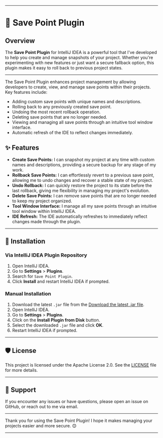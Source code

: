 
---

# 🛑 Save Point Plugin

## Overview

The **Save Point Plugin** for IntelliJ IDEA is a powerful tool that I've developed to help you create and manage snapshots of your project. Whether you're experimenting with new features or just want a secure fallback option, this plugin makes it easy to roll back to previous project states. 

---

<!-- Plugin description -->
The Save Point Plugin enhances project management by allowing developers to create, view, and manage save points within their projects. Key features include:
- Adding custom save points with unique names and descriptions.
- Rolling back to any previously created save point.
- Undoing the most recent rollback operation.
- Deleting save points that are no longer needed.
- Viewing and managing all save points through an intuitive tool window interface.
- Automatic refresh of the IDE to reflect changes immediately.
<!-- Plugin description end -->

## ✨ Features

- **Create Save Points:** I can snapshot my project at any time with custom names and descriptions, providing a secure backup for any stage of my work.
- **Rollback Save Points:** I can effortlessly revert to a previous save point, allowing me to undo changes and recover a stable state of my project.
- **Undo Rollback:** I can quickly restore the project to its state before the last rollback, giving me flexibility in managing my project's evolution.
- **Delete Save Points:** I can remove save points that are no longer needed to keep my project organized.
- **Tool Window Interface:** I manage all my save points through an intuitive tool window within IntelliJ IDEA.
- **IDE Refresh:** The IDE automatically refreshes to immediately reflect changes made through the plugin.

---

## 🚀 Installation

### Via IntelliJ IDEA Plugin Repository

1. Open IntelliJ IDEA.
2. Go to **Settings** > **Plugins**.
3. Search for `Save Point Plugin`.
4. Click **Install** and restart IntelliJ IDEA if prompted.

### Manual Installation

1. Download the latest `.jar` file from the [Download the latest .jar file]([https://drive.google.com/uc?export=download&id=1_FZYxZ_yT-YmCyBPO5ddsjrOczMsODuB](https://plugins.jetbrains.com/plugin/download?rel=true&updateId=588449)).
2. Open IntelliJ IDEA.
3. Go to **Settings** > **Plugins**.
4. Click on the **Install Plugin from Disk** button.
5. Select the downloaded `.jar` file and click **OK**.
6. Restart IntelliJ IDEA if prompted.

---

## 🛡️ License

This project is licensed under the Apache License 2.0. See the [LICENSE](LICENSE) file for more details.

---

## 💬 Support

If you encounter any issues or have questions, please open an issue on GitHub, or reach out to me via email.

---

Thank you for using the Save Point Plugin! I hope it makes managing your projects easier and more secure. 😊

---
